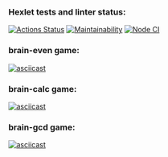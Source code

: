 ### Hexlet tests and linter status:

[![Actions Status](https://github.com/aranida14/backend-project-lvl1/workflows/hexlet-check/badge.svg)](https://github.com/aranida14/backend-project-lvl1/actions)
[![Maintainability](https://api.codeclimate.com/v1/badges/607dfc81715d1d782fd8/maintainability)](https://codeclimate.com/github/aranida14/backend-project-lvl1/maintainability)
[![Node CI](https://github.com/aranida14/backend-project-lvl1/actions/workflows/nodejs.yml/badge.svg)](https://github.com/aranida14/backend-project-lvl1/actions/workflows/nodejs.yml)

### brain-even game:

[![asciicast](https://asciinema.org/a/3yM5ygFRFOqaKHoFmuycKkNh8.svg)](https://asciinema.org/a/3yM5ygFRFOqaKHoFmuycKkNh8)

### brain-calc game:

[![asciicast](https://asciinema.org/a/keVDGhjWoLB8VTDkAExU1FhR1.svg)](https://asciinema.org/a/keVDGhjWoLB8VTDkAExU1FhR1)

### brain-gcd game:

[![asciicast](https://asciinema.org/a/DqLg7YYIPiMAxCXVlbc5Ndruf.svg)](https://asciinema.org/a/DqLg7YYIPiMAxCXVlbc5Ndruf)